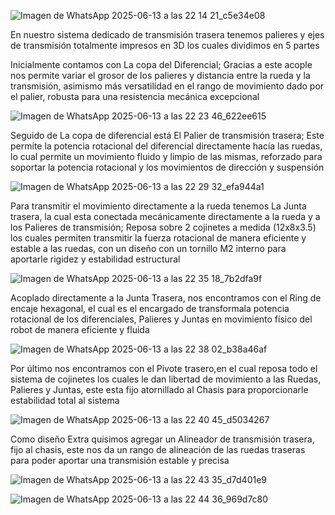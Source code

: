 ![Imagen de WhatsApp 2025-06-13 a las 22 14 21_c5e34e08](https://github.com/user-attachments/assets/b847afea-03b5-4dec-bdb9-0c52d41d6bb0)

En nuestro sistema dedicado de transmisión trasera tenemos palieres y ejes de transmisión totalmente impresos en 3D los cuales dividimos en 5 partes

Inicialmente contamos con La copa del Diferencial; Gracias a este acople nos permite variar el grosor de los palieres y distancia entre la rueda y la transmisión,  asimismo más versatilidad en el rango de movimiento dado por el palier, robusta para una resistencia mecánica excepcional

![Imagen de WhatsApp 2025-06-13 a las 22 23 46_622ee615](https://github.com/user-attachments/assets/8361e53b-049a-467c-873e-6ad6768fe330)

Seguido de La copa de diferencial está El Palier de transmisión trasera;
Este permite la potencia rotacional del diferencial directamente hacía las ruedas, lo cual permite un movimiento fluido y limpio de las mismas, reforzado para soportar la potencia rotacional y los movimientos de dirección y suspensión

![Imagen de WhatsApp 2025-06-13 a las 22 29 32_efa944a1](https://github.com/user-attachments/assets/0ca8da10-68e6-435c-9e8b-4e1c265f1926)

Para transmitir el movimiento directamente a la rueda tenemos La Junta trasera, la cual esta conectada mecánicamente directamente a la rueda y a los Palieres de transmisión; Reposa sobre 2 cojinetes a medida (12x8x3.5) los cuales permiten transmitir la fuerza rotacional de manera eficiente y estable a las ruedas, con un diseño con un tornillo M2 interno para aportarle rigidez y estabilidad estructural

![Imagen de WhatsApp 2025-06-13 a las 22 35 18_7b2dfa9f](https://github.com/user-attachments/assets/7c868fef-b1cf-4128-9fa7-5b4485d957d9)

Acoplado directamente a la Junta Trasera, nos encontramos con el Ring de encaje hexagonal, el cual es el encargado de transformala potencia rotacional de los diferenciales, Palieres y Juntas en movimiento físico del robot de manera eficiente y fluida

![Imagen de WhatsApp 2025-06-13 a las 22 38 02_b38a46af](https://github.com/user-attachments/assets/17862d00-0213-4c3a-b0cc-f243fdb5de72)

Por último nos encontramos con el Pivote trasero,en el cual reposa todo el sistema de cojinetes los cuales le dan libertad de movimiento a las Ruedas, Palieres y Juntas, este esta fijo atornillado al Chasis para proporcionarle estabilidad total al sistema

![Imagen de WhatsApp 2025-06-13 a las 22 40 45_d5034267](https://github.com/user-attachments/assets/9b46febc-d09a-4172-ab94-efaa4f2af9d3)

Como diseño Extra quisimos agregar un Alineador de transmisión trasera, fijo al chasis, este nos da un rango de alineación de las ruedas traseras para poder aportar una transmisión estable y precisa

![Imagen de WhatsApp 2025-06-13 a las 22 43 35_d7d401e9](https://github.com/user-attachments/assets/a9303e70-b819-4e26-b965-0334dfac286b)

![Imagen de WhatsApp 2025-06-13 a las 22 44 36_969d7c80](https://github.com/user-attachments/assets/7e0bcee6-5974-4338-ac1b-8c63eb0b50c6)
